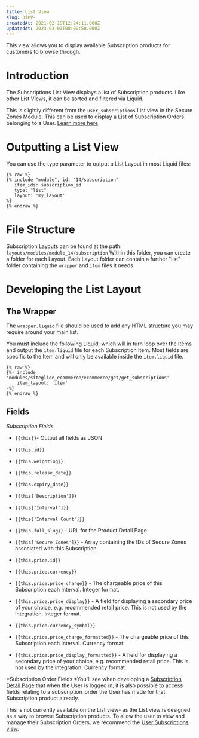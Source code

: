 ```yaml
---
title: List View
slug: 3iPV-
createdAt: 2021-02-19T12:24:11.000Z
updatedAt: 2023-03-03T08:09:58.000Z
---
```


This view allows you to display available Subscription products for customers to browse through.

# Introduction

&#x20;The Subscriptions List View displays a list of Subscription products. Like other List Views, it can be sorted and filtered via Liquid.&#x20;

This is slightly different from the `user_subscriptions` List view in the Secure Zones Module. This can be used to display a List of Subscription Orders belonging to a User. [Learn more here](https://developers.siteglide.com/user-subscriptions-list-the-logged-in-users-subscription-orders).

# Outputting a List View

&#x20;You can use the type parameter to output a List Layout in most Liquid files:

```liquid
{% raw %}
{% include "module", id: "14/subscription"
   item_ids: subscription_id
   type: "list"
   layout: 'my_layout' 
%}
{% endraw %}
```

# File Structure

Subscription Layouts can be found at the path: `layouts/modules/module_14/subscription`
Within this folder, you can create a folder for each Layout. Each Layout folder can contain a further "list" folder containing the `wrapper` and `item` files it needs.&#x20;

<!-- ![](https://downloads.intercomcdn.com/i/o/224826419/38930a154d559d6c0445b9c9/image.png) -->

# Developing the List Layout

## The Wrapper

&#x20;The `wrapper.liquid` file should be used to add any HTML structure you may require around your main list.

You must include the following Liquid, which will in turn loop over the Items and output the `item.liquid` file for each Subscription Item. Most fields are specific to the Item and will only be available inside the `item.liquid` file.&#x20;

```liquid
{% raw %}
{%- include 'modules/siteglide_ecommerce/ecommerce/get/get_subscriptions'
    item_layout: 'item' 
-%}
{% endraw %}
```

## Fields

*Subscription Fields*

*   `{{this}}`- Output all fields as JSON

*   `{{this.id}}`

*   `{{this.weighting}}`

*   `{{this.release_date}}`

*   `{{this.expiry_date}}`&#x20;

*   `{{this['Description']}}`

*   `{{this['Interval']}}`

*   `{{this['Interval Count']}}`

*   `{{this.full_slug}}` - URL for the Product Detail Page

*   `{{this['Secure Zones']}}` - Array containing the IDs of Secure Zones associated with this Subscription.

*   `{{this.price.id}}`

*   `{{this.price.currency}}`

*   `{{this.price.price_charge}}` - The chargeable price of this Subscription each Interval. Integer format.

*   `{{this.price.price_display}}` - A field for displaying a secondary price of your choice, e.g. recommended retail price. This is not used by the integration. Integer format.

*   `{{this.price.currency_symbol}}`

*   `{{this.price.price_charge_formatted}}` - The chargeable price of this Subscription each Interval. Currency format

*   `{{this.price.price_display_formatted}}` - A field for displaying a secondary price of your choice, e.g. recommended retail price. This is not used by the integration. Currency format.

*Subscription Order Fields
*You'll see when developing a [Subscription Detail Page](https://developers.siteglide.com/detail-layout) that when the User is logged in, it is also possible to access fields relating to a subscription\_order the User has made for that Subscription product already.&#x20;

This is not currently available on the List view- as the List view is designed as a way to browse Subscription products. To allow the user to view and manage their Subscription Orders, we recommend the [User Subscriptions view](https://developers.siteglide.com/user-subscriptions-list-the-logged-in-users-subscription-orders).